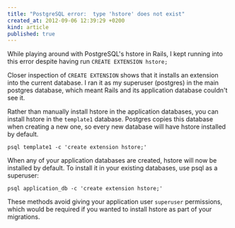 ```yaml
---
title: "PostgreSQL error:  type 'hstore' does not exist"
created_at: 2012-09-06 12:39:29 +0200
kind: article
published: true
---
```


While playing around with PostgreSQL's hstore in Rails, I kept running into this error despite having run `CREATE EXTENSION hstore;`

Closer inspection of `CREATE EXTENSION` shows that it installs an extension into the current database. I ran it as my superuser (postgres) in the main postgres database, which meant Rails and its application database couldn't see it.

Rather than manually install hstore in the application databases, you can install hstore in the `template1` database. Postgres copies this database when creating a new one, so every new database will have hstore installed by default.

    psql template1 -c 'create extension hstore;'

When any of your application databases are created, hstore will now be installed by default. To install it in your existing databases, use psql as a superuser:

    psql application_db -c 'create extension hstore;'

These methods avoid giving your application user `superuser` permissions, which would be required if you wanted to install hstore as part of your migrations.